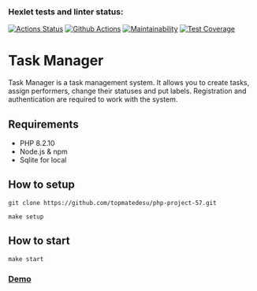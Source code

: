 ### Hexlet tests and linter status:
[![Actions Status](https://github.com/topmatedesu/php-project-57/actions/workflows/hexlet-check.yml/badge.svg)](https://github.com/topmatedesu/php-project-57/actions)
[![Github Actions](https://github.com/topmatedesu/php-project-57/actions/workflows/github-check.yml/badge.svg)](https://github.com/topmatedesu/php-project-57/actions/workflows/github-check.yml)
[![Maintainability](https://api.codeclimate.com/v1/badges/8603796f5b6d04f95c56/maintainability)](https://codeclimate.com/github/topmatedesu/php-project-57/maintainability)
[![Test Coverage](https://api.codeclimate.com/v1/badges/8603796f5b6d04f95c56/test_coverage)](https://codeclimate.com/github/topmatedesu/php-project-57/test_coverage)

# Task Manager
Task Manager is a task management system. It allows you to create tasks, assign performers, change their statuses and put labels. Registration and authentication are required to work with the system.

## Requirements
- PHP 8.2.10
- Node.js & npm
- Sqlite for local

## How to setup
```
git clone https://github.com/topmatedesu/php-project-57.git
```
```
make setup
```

## How to start
```
make start
```

### [Demo](https://php-project-57-734e.onrender.com)